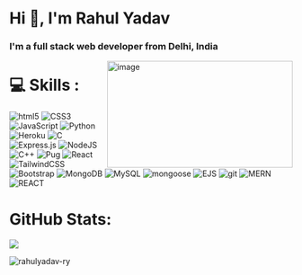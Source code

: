 
# Hi 👋, I'm Rahul Yadav




### I'm a full stack  web developer from Delhi, India






<img align="right" src="https://dialtm.in/assets/images/solution/webcasting/wc1.png" width="330px" height="190px" alt="image">

# 💻 Skills : 

![html5](https://img.shields.io/badge/HTML-ec0909?style=for-the-badge&logo=html5&logoColor=white)
![CSS3](https://img.shields.io/badge/css-%231572B6.svg?style=for-the-badge&logo=css3&logoColor=white)
![JavaScript](https://img.shields.io/badge/javascript-%23323330.svg?style=for-the-badge&logo=javascript&logoColor=%23F7DF1E)
![Python](https://img.shields.io/badge/python-3670A0?style=for-the-badge&logo=python&logoColor=ffdd54)
![Heroku](https://img.shields.io/badge/heroku-%23430098.svg?style=for-the-badge&logo=heroku&logoColor=white)
![C](https://img.shields.io/badge/c-%2300599C.svg?style=for-the-badge&logo=c&logoColor=white)
![Express.js](https://img.shields.io/badge/express.js-%23404d59.svg?style=for-the-badge&logo=express&logoColor=%2361DAFB)
![NodeJS](https://img.shields.io/badge/node.js-6DA55F?style=for-the-badge&logo=node.js&logoColor=white)
![C++](https://img.shields.io/badge/c++-%2300599C.svg?style=for-the-badge&logo=c%2B%2B&logoColor=white)
![Pug](https://img.shields.io/badge/Pug-FFF?style=for-the-badge&logo=pug&logoColor=A86454)
![React](https://img.shields.io/badge/react-%2320232a.svg?style=for-the-badge&logo=react&logoColor=%2361DAFB)
![TailwindCSS](https://img.shields.io/badge/tailwindcss-%2338B2AC.svg?style=for-the-badge&logo=tailwind-css&logoColor=white)
![Bootstrap](https://img.shields.io/badge/bootstrap-%23563D7C.svg?style=for-the-badge&logo=bootstrap&logoColor=white)
![MongoDB](https://img.shields.io/badge/MongoDB-%234ea94b.svg?style=for-the-badge&logo=mongodb&logoColor=white)
![MySQL](https://img.shields.io/badge/mysql-%2300f.svg?style=for-the-badge&logo=mysql&logoColor=white)
![mongoose](https://img.shields.io/badge/mongoose-%2300f.svg?style=for-the-badge&logo=mongoose&logoColor=white)
![EJS](https://img.shields.io/badge/ejs-1cfcf1?style=for-the-badge&logo=ejs&logoColor=white)
![git](https://img.shields.io/badge/-Git-F05032?style=for-the-badge&logo=git&logoColor=white)
![MERN](https://img.shields.io/badge/-MERN-1cfcf1?style=for-the-badge&logo=MERN&logoColor=white)
![REACT](https://img.shields.io/badge/-REACT-ec0909?style=for-the-badge&logo=REACT&logoColor=white)

#  GitHub Stats:

![](https://github-readme-streak-stats.herokuapp.com/?user=RY-RahulYadav&theme=dark&hide_border=false)<br />

<p align="left"> <img src="https://komarev.com/ghpvc/?username=RY-RahulYadav&label=Profile%20views&color=0e75b6&style=flat" alt="rahulyadav-ry" /> </p>
